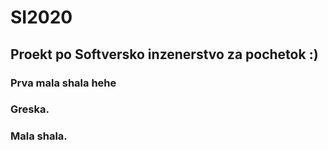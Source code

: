 # SI2020

## Proekt po Softversko inzenerstvo za pochetok :) 

### Prva mala shala hehe 
### Greska.
### Mala shala.

